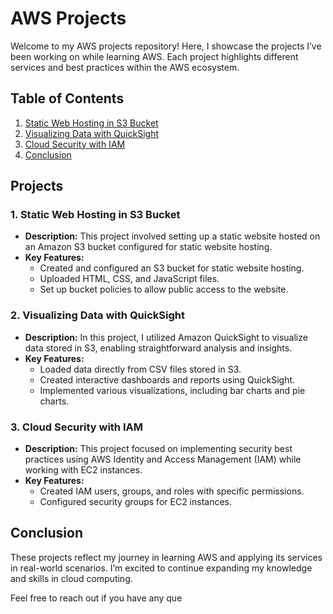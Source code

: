 # AWS Projects

Welcome to my AWS projects repository! Here, I showcase the projects I’ve been working on while learning AWS. Each project highlights different services and best practices within the AWS ecosystem.

## Table of Contents

1. [Static Web Hosting in S3 Bucket](#static-web-hosting-in-s3-bucket)
2. [Visualizing Data with QuickSight](#visualizing-data-with-quicksight)
3. [Cloud Security with IAM](#cloud-security-with-iam)
4. [Conclusion](#conclusion)

## Projects

### 1. Static Web Hosting in S3 Bucket
- **Description:** This project involved setting up a static website hosted on an Amazon S3 bucket configured for static website hosting.
- **Key Features:**
  - Created and configured an S3 bucket for static website hosting.
  - Uploaded HTML, CSS, and JavaScript files.
  - Set up bucket policies to allow public access to the website.

### 2. Visualizing Data with QuickSight
- **Description:** In this project, I utilized Amazon QuickSight to visualize data stored in S3, enabling straightforward analysis and insights.
- **Key Features:**
  - Loaded data directly from CSV files stored in S3.
  - Created interactive dashboards and reports using QuickSight.
  - Implemented various visualizations, including bar charts and pie charts.

### 3. Cloud Security with IAM
- **Description:** This project focused on implementing security best practices using AWS Identity and Access Management (IAM) while working with EC2 instances.
- **Key Features:**
  - Created IAM users, groups, and roles with specific permissions.
  - Configured security groups for EC2 instances.

## Conclusion
These projects reflect my journey in learning AWS and applying its services in real-world scenarios. I’m excited to continue expanding my knowledge and skills in cloud computing.

Feel free to reach out if you have any que
